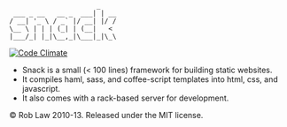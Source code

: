                           _    
     ___ _ __   __ _  ___| | __
    / __| '_ \ / _` |/ __| |/ /
    \__ \ | | | (_| | (__|   < 
    |___/_| |_|\__,_|\___|_|\_\
                               

[![Code Climate](https://codeclimate.com/github/robinator/snack.png)](https://codeclimate.com/github/robinator/snack)

 - Snack is a small (< 100 lines) framework for building static websites.
 - It compiles haml, sass, and coffee-script templates into html, css, and javascript.
 - It also comes with a rack-based server for development.

 © Rob Law 2010-13. Released under the MIT license.